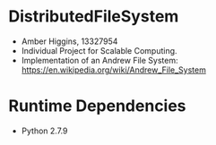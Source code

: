 # DistributedFileSystem
* Amber Higgins, 13327954
* Individual Project for Scalable Computing.
* Implementation of an Andrew File System: https://en.wikipedia.org/wiki/Andrew_File_System

# Runtime Dependencies
* Python 2.7.9
